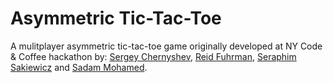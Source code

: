 # Asymmetric Tic-Tac-Toe

A mulitplayer asymmetric tic-tac-toe game originally developed at NY Code & Coffee hackathon by: [Sergey Chernyshev](https://github.com/sergeychernyshev), [Reid Fuhrman](https://github.com/rjfuhrman42), [Seraphim Sakiewicz](https://github.com/seraphimsakiewicz) and [Sadam Mohamed](https://github.com/sadam-m).
